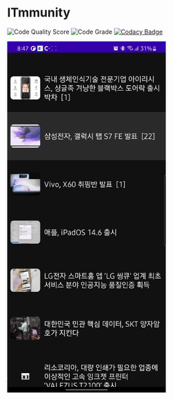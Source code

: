 # ITmmunity

![Code Quality Score](https://www.code-inspector.com/project/18713/score/svg)
![Code Grade](https://www.code-inspector.com/project/18713/status/svg)
[![Codacy Badge](https://app.codacy.com/project/badge/Grade/3688460899c24743bc21c09cbcc5ce45)](https://www.codacy.com/gh/brainer3220/ITmmunity/dashboard?utm_source=github.com&utm_medium=referral&utm_content=brainer3220/ITmmunity&utm_campaign=Badge_Grade)

![Example](./Example.gif)
